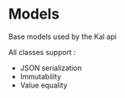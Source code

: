 # Models

Base models used by the Kal api

All classes support :

- JSON serialization
- Immutability
- Value equality
